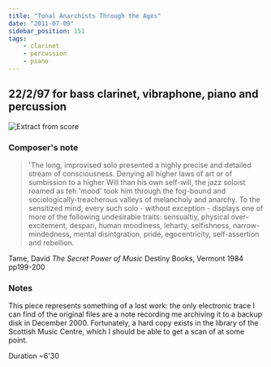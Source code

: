 ```yaml
---
title: "Tonal Anarchists Through the Ages"
date: "2011-07-09"
sidebar_position: 151
tags:
    - clarinet
    - percussion
    - piano
---
```


## 22/2/97 for bass clarinet, vibraphone, piano and percussion

![](/img/tonal.png "Extract from score")

### Composer's note

> 'The long, improvised solo presented a highly precise and detailed stream of consciousness. Denying all higher laws of art or of sumbission to a higher Will than his own self-will, the jazz soloist roamed as teh 'mood' took him through the fog-bound and sociologically-treacherous valleys of melancholy and anarchy. To the sensitized mind, every such solo - without exception - displays one of more of the following undesirable traits: sensualtiy, physical over-excitement, despari, human moodiness, leharty, selfishness, narrow-mindedness, mental disintgration, pride, egocentricity, self-assertion and rebellion.

Tame, David _The Secret Power of Music_ Destiny Books, Vermont 1984 pp199-200

### Notes

This piece represents something of a lost work: the only electronic trace I can find of the original files are a note recording me archiving it to a backup disk in December 2000. Fortunately, a hard copy exists in the library of the Scottish Music Centre, which I should be able to get a scan of at some point.

Duration ~6'30
